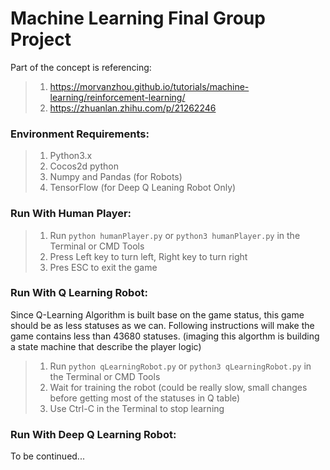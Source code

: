 # Machine Learning Final Group Project
Part of the concept is referencing:
> 1. https://morvanzhou.github.io/tutorials/machine-learning/reinforcement-learning/
> 2. https://zhuanlan.zhihu.com/p/21262246

### Environment Requirements:
> 1. Python3.x
> 2. Cocos2d python 
> 3. Numpy and Pandas (for Robots)
> 4. TensorFlow (for Deep Q Leaning Robot Only)

### Run With Human Player:
> 1. Run ```python humanPlayer.py``` or ```python3 humanPlayer.py``` in the Terminal or CMD Tools
> 2. Press Left key to turn left, Right key to turn right
> 3. Pres ESC to exit the game

### Run With Q Learning Robot:
Since Q-Learning Algorithm is built base on the game status, this game should be as less statuses as we can.
Following instructions will make the game contains less than 43680 statuses.
(imaging this algorthm is building a state machine that describe the player logic) 

> 1. Run ```python qLearningRobot.py``` or ```python3 qLearningRobot.py``` in the Terminal or CMD Tools
> 2. Wait for training the robot (could be really slow, small changes before getting most of the statuses in Q table)
> 3. Use Ctrl-C in the Terminal to stop learning

### Run With Deep Q Learning Robot:
To be continued...